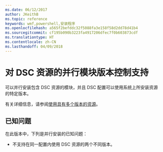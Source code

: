 ```yaml
---
ms.date: 06/12/2017
author: JKeithB
ms.topic: reference
keywords: wmf,powershell,安装程序
ms.openlocfilehash: a565f2befddc32f5088fa3e158f58d2dd78d41b4
ms.sourcegitcommit: cf195b090b3223fa4917206dfec7f0b603873cdf
ms.translationtype: HT
ms.contentlocale: zh-CN
ms.lasthandoff: 04/09/2018
---
```

# <a name="side-by-side-module-versioning-support-for-dsc-resources"></a>对 DSC 资源的并行模块版本控制支持

可以并行安装包含 DSC 资源的模块，并且 DSC 配置可以使用系统上所安装资源的特定版本。

有关详细信息，请参阅[使用具有多个版本的资源](https://msdn.microsoft.com/powershell/dsc/sxsresource)。

## <a name="known-issues"></a>已知问题

在此版本中，下列是并行安装的已知问题：

-   不支持在同一配置内使用 DSC 资源的两个不同版本。